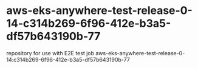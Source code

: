 # aws-eks-anywhere-test-release-0-14-c314b269-6f96-412e-b3a5-df57b643190b-77
repository for use with E2E test job aws-eks-anywhere-test-release-0-14:c314b269-6f96-412e-b3a5-df57b643190b-77
